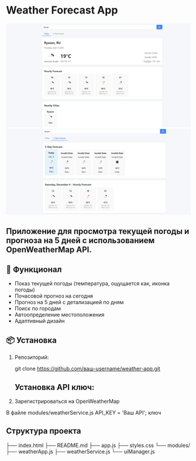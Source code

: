 # Weather Forecast App
![alt text](image.png)
![alt text](image-1.png)

## Приложение для просмотра текущей погоды и прогноза на 5 дней с использованием OpenWeatherMap API.



## 🚀 Функционал
- Показ текущей погоды (температура, ощущается как, иконка погоды)
- Почасовой прогноз на сегодня
- Прогноз на 5 дней с детализацией по дням
- Поиск по городам
- Автоопределение местоположения
- Адаптивный дизайн

## 📦 Установка
1. Репозиторий:
   
   git clone https://github.com/ваш-username/weather-app.git

   ## Установка API ключ:

2. Зарегистрироваться на OpenWeatherMap

В файле modules/weatherService.js API_KEY = 'Ваш API'; ключ


## Структура проекта

├── index.html
├── README.md
├── app.js
├── styles.css
└── modules/
    ├── weatherApp.js
    ├── weatherService.js
    └── uiManager.js